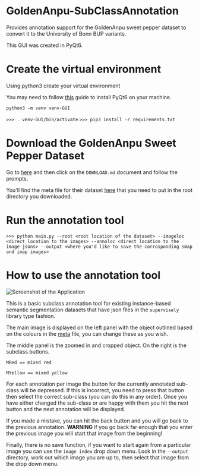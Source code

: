 # GoldenAnpu-SubClassAnnotation
Provides annotation support for the GoldenAnpu sweet pepper dataset to convert it to the University of Bonn BUP variants.

This GUI was created in PyQt6.

# Create the virtual environment

Using python3 create your virtual environment

You may need to follow [this](https://askubuntu.com/questions/1434956/install-qt6-on-22-04) guide to install PyQt6 on your machine.

```python3 -m venv venv-GUI```


```>>> . venv-GUI/bin/activate```
```>>> pip3 install -r requirements.txt```


# Download the GoldenAnpu Sweet Pepper Dataset

Go to [here](https://github.com/dataset-ninja/sweet-pepper) and then click on the ```DOWNLOAD.md``` document and follow the prompts.

You'll find the meta file for their dataset [here](files/meta.json) that you need to put in the root directory you downloaded.

# Run the annotation tool

```>>> python main.py --root <root location of the dataset> --imageloc <direct location to the images> --annoloc <direct location to the image jsons> --output <where you'd like to save the corrosponding smap and imap images>```

# How to use the annotation tool

![Screenshot of the Application](images/GUI.png)

This is a basic subclass annotation tool for existing instance-based semantic segmentation datasets that have json files in the ```supervisely``` library type fashion.

The main image is displayed on the left panel with the object outlined based on the colours in the [meta](files/meta.json) file, you can change these as you wish.

The middle panel is the zoomed in and cropped object. On the right is the subclass buttons.

```MRed == mixed red```

```MYellow == mixed yellow```

For each annotation per image the button for the currently annotated sub-class will be depressed. If this is incorrect, you need to press that button then select the correct sub-class (you can do this in any order).
Once you have either changed the sub-class or are happy with them you hit the next button and the next annotation will be displayed.

If you made a mistake, you can hit the back button and you will go back to the previous annotation. **WARNING** if you go back far enough that you enter the previous image you will start that image from the beginning!

Finally, there is no save function, if you want to start again from a particular image you can use the ```image index``` drop down menu.
Look in the ```--output``` directory, work out which image you are up to, then select that image from the drop down menu.
